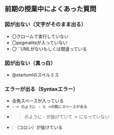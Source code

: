 ## 前期の授業中によくあった質問
### 図が出ない（文字がそのまま出る）
* 〇クロームで実行していない
* 〇pegmatiteが入っていない
* 〇```UMLがないもしくは間違っている

### 図が出ない（真っ白）
* @startumlのスペルミス

### エラーが出る（Syntaxエラー）
* 全角スペースが入っている
* `- > のように - と >の間にスペースがある`
*  > のように - が抜けていて -> になっていない
*  : （コロン）が抜けている
